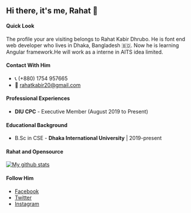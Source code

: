 ## Hi there, it's me, Rahat 👋

#### Quick Look
The profile your are visiting belongs to Rahat Kabir Dhrubo. He is font end web developer who lives in Dhaka, Bangladesh 🇧🇩. Now he is learning Angular framework.He will work as a interne in AITS idea limited.

#### Contact With Him
- 📞 (+880) 1754 957665
- 💌 rahatkabir20@gmail.com

#### Professional Experiences
- **DIU CPC** - Executive Member
(August 2019 to Present)

#### Educational Background
- B.Sc in CSE - **Dhaka International University** | 2019-present

#### Rahat and Opensource
[![My github stats](https://github-readme-stats.anuraghazra1.vercel.app/api?username=rahat854&show_icons=true)](https://github.com/rahat854/github-readme-stats)

#### Follow Him
- [Facebook](https://fb.com/rahat6452) 
- [Twitter](https://twitter.com/rahatoni354) 
- [Instagram](https://instagram.com/rahat952)
